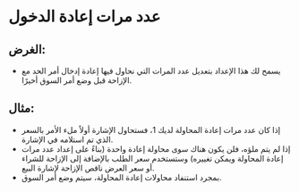 # **عدد مرات إعادة الدخول**

## الغرض:

- يسمح لك هذا الإعداد بتعديل عدد المرات التي نحاول فيها إعادة إدخال أمر الحد مع الإزاحة قبل وضع أمر السوق أخيرًا.

## مثال:

- إذا كان عدد مرات إعادة المحاولة لديك 1، فستحاول الإشارة أولاً ملء الأمر بالسعر الذي تم استلامه في الإشارة.
- إذا لم يتم ملؤه، فلن يكون هناك سوى محاولة إعادة واحدة (بناءً على إعداد عدد مرات إعادة المحاولة ويمكن تغييره) وستستخدم سعر الطلب بالإضافة إلى الإزاحة للشراء أو سعر العرض ناقص الإزاحة لإشارة البيع.
- بمجرد استنفاد محاولات إعادة المحاولة، سيتم وضع أمر السوق.
